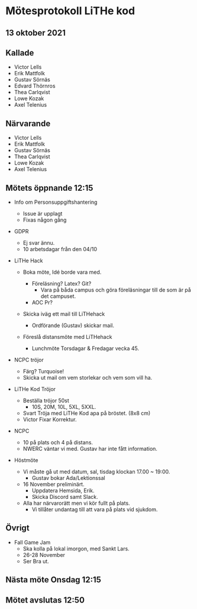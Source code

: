 # Mötesprotokoll LiTHe kod

## 13 oktober 2021

## Kallade

- Victor Lells
- Erik Mattfolk
- Gustav Sörnäs
- Edvard Thörnros
- Thea Carlqvist
- Lowe Kozak
- Axel Telenius

## Närvarande

- Victor Lells
- Erik Mattfolk
- Gustav Sörnäs
- Thea Carlqvist
- Lowe Kozak
- Axel Telenius

## Mötets öppnande 12:15

- Info om Personsuppgiftshantering
  - Issue är upplagt
  - Fixas någon gång

- GDPR
  - Ej svar ännu.
  - 10 arbetsdagar från den 04/10

- LiTHe Hack
  - Boka möte, Idé borde vara med.
    - Föreläsning? Latex? Git?
      - Vara på båda campus och göra föreläsningar till de som är på det campuset.
    - AOC Pr?
  - Skicka iväg ett mail till LiTHehack
    - Ordförande (Gustav) skickar mail.

  - Föreslå distansmöte med LiTHehack
    - Lunchmöte Torsdagar & Fredagar vecka 45.

- NCPC tröjor
  - Färg? Turquoise!
  - Skicka ut mail om vem storlekar och vem som vill ha.

- LiTHe Kod Tröjor
  - Beställa tröjor 50st
    - 10S, 20M, 10L, 5XL, 5XXL.
  - Svart Tröja med LiTHe Kod apa på bröstet. (8x8 cm)
  - Victor Fixar Korrektur.

- NCPC
  - 10 på plats och 4 på distans.
  - NWERC väntar vi med. Gustav har inte fått information.

- Höstmöte
  - Vi måste gå ut med datum, sal, tisdag klockan 17.00 ~ 19:00.
    - Gustav bokar Ada/Lektionssal
  - 16 November preliminärt.
    - Uppdatera Hemsida, Erik.
    - Skicka Discord samt Slack.
  - Alla har närvarorätt men vi kör fullt på plats.
    - Vi tillåter undantag till att vara på plats vid sjukdom.

## Övrigt
- Fall Game Jam
  - Ska kolla på lokal imorgon, med Sankt Lars.
  - 26-28 November
  - Ser Bra ut. 

## Nästa möte Onsdag 12:15

## Mötet avslutas 12:50
